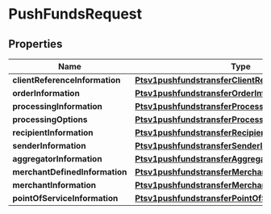 
# PushFundsRequest

## Properties
Name | Type | Description | Notes
------------ | ------------- | ------------- | -------------
**clientReferenceInformation** | [**Ptsv1pushfundstransferClientReferenceInformation**](Ptsv1pushfundstransferClientReferenceInformation.md) |  |  [optional]
**orderInformation** | [**Ptsv1pushfundstransferOrderInformation**](Ptsv1pushfundstransferOrderInformation.md) |  | 
**processingInformation** | [**Ptsv1pushfundstransferProcessingInformation**](Ptsv1pushfundstransferProcessingInformation.md) |  | 
**processingOptions** | [**Ptsv1pushfundstransferProcessingOptions**](Ptsv1pushfundstransferProcessingOptions.md) |  |  [optional]
**recipientInformation** | [**Ptsv1pushfundstransferRecipientInformation**](Ptsv1pushfundstransferRecipientInformation.md) |  |  [optional]
**senderInformation** | [**Ptsv1pushfundstransferSenderInformation**](Ptsv1pushfundstransferSenderInformation.md) |  | 
**aggregatorInformation** | [**Ptsv1pushfundstransferAggregatorInformation**](Ptsv1pushfundstransferAggregatorInformation.md) |  |  [optional]
**merchantDefinedInformation** | [**Ptsv1pushfundstransferMerchantDefinedInformation**](Ptsv1pushfundstransferMerchantDefinedInformation.md) |  |  [optional]
**merchantInformation** | [**Ptsv1pushfundstransferMerchantInformation**](Ptsv1pushfundstransferMerchantInformation.md) |  |  [optional]
**pointOfServiceInformation** | [**Ptsv1pushfundstransferPointOfServiceInformation**](Ptsv1pushfundstransferPointOfServiceInformation.md) |  |  [optional]



